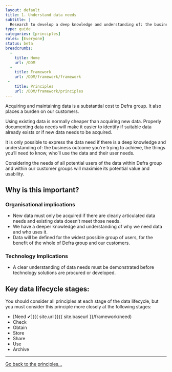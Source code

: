 ```yaml
---
layout: default
title: 1. Understand data needs
subtitle: |
  Research to develop a deep knowledge and understanding of: the business outcome you're trying to achieve, the things you’ll need to know, who’ll use the data and their user needs.
type: guide
categories: [principles]
roles: [Everyone]
status: beta
breadcrumbs:
  -
    title: Home
    url: /DDM
  -
    title: Framework
    url: /DDM/framework/framework
 -
    title: Principles
    url: /DDM/framework/principles
---
```


Acquiring and maintaining data is a substantial cost to Defra group. It also places a burden on our customers.

Using existing data is normally cheaper than acquiring new data. Properly documenting data needs will make it easier to identify if suitable data already exists or if new data needs to be acquired.

It is only possible to express the data need if there is a deep knowledge and understanding of: the business outcome you're trying to achieve, the things you’ll need to know, who’ll use the data and their user needs.

Considering the needs of all potential users of the data within Defra group and within our customer groups will maximise its potential value and usability.


## Why is this important?

### Organisational implications

- New data must only be acquired if there are clearly articulated data needs and existing data doesn’t meet those needs.
- We have a deeper knowledge and understanding of  why we need data and who uses it.
- Data will be defined for the widest possible group of users, for the benefit of the whole of Defra group and our customers.


### Technology Implications

- A clear understanding of data needs must be demonstrated before technology solutions are procured or developed.

## Key data lifecycle stages:

You should consider all principles at each stage of the data lifecycle, but you must consider this principle more closely at the following stages:

- [Need ✔]({{ site.url }}{{ site.baseurl }}/framework/need)
- Check
- Obtain
- Store
- Share
- Use
- Archive

***

[Go back to the principles...](principles)
